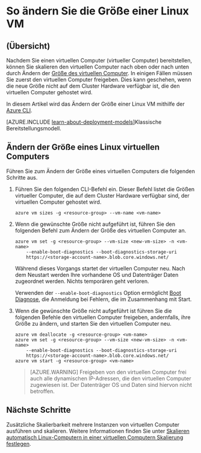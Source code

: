 <properties
   pageTitle="So ändern Sie die Größe einer Linux VM | Microsoft Azure"
   description="Informationen zum Vergrößern oder Verkleinern eines virtuellen Computers Linux durch Ändern der Größe des virtuellen Computer."
   services="virtual-machines-linux"
   documentationCenter="na"
   authors="mikewasson"
   manager="timlt"
   editor=""
   tags=""/>

<tags
   ms.service="virtual-machines-linux"
   ms.devlang="na"
   ms.topic="article"
   ms.tgt_pltfrm="na"
   ms.workload="infrastructure-services"
   ms.date="05/16/2016"
   ms.author="mikewasson"/>


# <a name="how-to-resize-a-linux-vm"></a>So ändern Sie die Größe einer Linux VM

## <a name="overview"></a>(Übersicht) 

Nachdem Sie einen virtuellen Computer (virtueller Computer) bereitstellen, können Sie skalieren den virtuellen Computer nach oben oder nach unten durch Ändern der [Größe des virtuellen Computer][vm-sizes]. In einigen Fällen müssen Sie zuerst den virtuellen Computer freigeben. Dies kann geschehen, wenn die neue Größe nicht auf dem Cluster Hardware verfügbar ist, die den virtuellen Computer gehostet wird.

In diesem Artikel wird das Ändern der Größe einer Linux VM mithilfe der [Azure CLI][azure-cli].

[AZURE.INCLUDE [learn-about-deployment-models](../../includes/learn-about-deployment-models-rm-include.md)]Klassische Bereitstellungsmodell.


## <a name="resize-a-linux-vm"></a>Ändern der Größe eines Linux virtuellen Computers 

Führen Sie zum Ändern der Größe eines virtuellen Computers die folgenden Schritte aus.

1. Führen Sie den folgenden CLI-Befehl ein. Dieser Befehl listet die Größen virtueller Computer, die auf dem Cluster Hardware verfügbar sind, der virtuellen Computer gehostet wird.

    ```
    azure vm sizes -g <resource-group> --vm-name <vm-name>
    ```

2. Wenn die gewünschte Größe nicht aufgeführt ist, führen Sie den folgenden Befehl zum Ändern der Größe des virtuellen Computer an.

    ```
    azure vm set -g <resource-group> --vm-size <new-vm-size> -n <vm-name>  
        --enable-boot-diagnostics --boot-diagnostics-storage-uri
        https://<storage-account-name>.blob.core.windows.net/ 
    ```

    Während dieses Vorgangs startet der virtuellen Computer neu. Nach dem Neustart werden Ihre vorhandene OS und Datenträger Daten zugeordnet werden. Nichts temporären geht verloren.

    Verwenden der `--enable-boot-diagnostics` Option ermöglicht [Boot Diagnose][boot-diagnostics], die Anmeldung bei Fehlern, die im Zusammenhang mit Start.

3. Wenn die gewünschte Größe nicht aufgeführt ist führen Sie die folgenden Befehle den virtuellen Computer freigeben, andernfalls, ihre Größe zu ändern, und starten Sie den virtuellen Computer neu.

    ```
    azure vm deallocate -g <resource-group> <vm-name>
    azure vm set -g <resource-group> --vm-size <new-vm-size> -n <vm-name>  
        --enable-boot-diagnostics --boot-diagnostics-storage-uri
        https://<storage-account-name>.blob.core.windows.net/ 
    azure vm start -g <resource-group> <vm-name>
    ```

   > [AZURE.WARNING] Freigeben von den virtuellen Computer frei auch alle dynamischen IP-Adressen, die den virtuellen Computer zugewiesen ist. Der Datenträger OS und Daten sind hiervon nicht betroffen.
   
## <a name="next-steps"></a>Nächste Schritte

Zusätzliche Skalierbarkeit mehrere Instanzen von virtuellen Computer ausführen und skalieren. Weitere Informationen finden Sie unter [Skalieren automatisch Linux-Computern in einer virtuellen Computern Skalierung festlegen][scale-set]. 

<!-- links -->
   
[azure-cli]: ../xplat-cli-install.md
[boot-diagnostics]: https://azure.microsoft.com/en-us/blog/boot-diagnostics-for-virtual-machines-v2/
[scale-set]: ../virtual-machine-scale-sets/virtual-machine-scale-sets-linux-autoscale.md 
[vm-sizes]: virtual-machines-linux-sizes.md